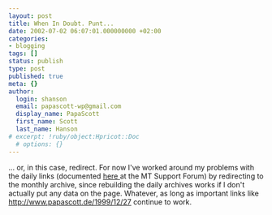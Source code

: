 ```yaml
---
layout: post
title: When In Doubt. Punt...
date: 2002-07-02 06:07:01.000000000 +02:00
categories:
- blogging
tags: []
status: publish
type: post
published: true
meta: {}
author:
  login: shanson
  email: papascott-wp@gmail.com
  display_name: PapaScott
  first_name: Scott
  last_name: Hanson
# excerpt: !ruby/object:Hpricot::Doc
  # options: {}
---
```

<p>... or, in this case, redirect. For now I've worked around my problems with the daily links (documented <a href="http://www.movabletype.org/support/ib3/ikonboard.cgi?s=3d211b8658daffff;act=ST;f=9;t=685">here </a>at the MT Support Forum) by redirecting to the monthly archive, since rebuilding the daily archives works if I don't actually put any data on the page. Whatever, as long as important links like <a href="http://www.papascott.de/1999/12/27">http://www.papascott.de/1999/12/27</a> continue to work.</p>
